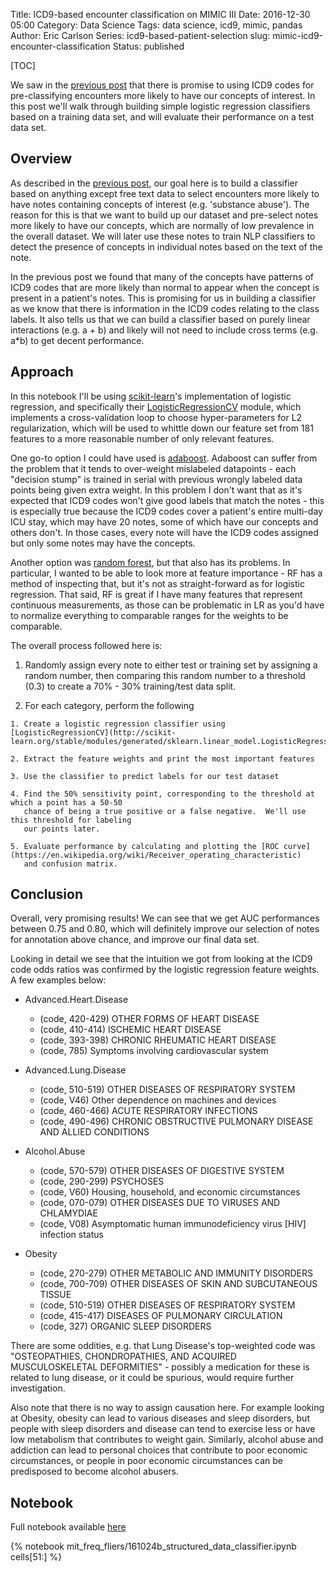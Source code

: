 Title: ICD9-based encounter classification on MIMIC III
Date: 2016-12-30 05:00
Category: Data Science
Tags: data science, icd9, mimic, pandas
Author: Eric Carlson
Series: icd9-based-patient-selection
slug: mimic-icd9-encounter-classification
Status: published

[TOC]

We saw in the [previous post]({filename}/161230_icd9_notes_selector.md) that there is promise
to using ICD9 codes for pre-classifying encounters more likely to have our concepts of interest.  In
this post we'll walk through building simple logistic regression classifiers based on a training
data set, and will evaluate their performance on a test data set.

## Overview

As described in the [previous post]({filename}/161230_icd9_notes_selector.md), our goal here is
to build a classifier based on anything except free text data to select encounters more likely
to have notes containing concepts of interest (e.g. 'substance abuse').  The reason for this is that
we want to build up our dataset and pre-select notes more likely to have our concepts, which are
normally of low prevalence in the overall dataset.  We will later use these notes to train NLP
classifiers to detect the presence of concepts in individual notes based on the text of the note.

In the previous post we found that many of the concepts have patterns of ICD9 codes that are more 
likely than normal to appear when the concept is present in a patient's notes.  This is promising
for us in building a classifier as we know that there is information in the ICD9 codes relating
to the class labels.  It also tells us that we can build a classifier based on purely linear
interactions (e.g. a + b) and likely will not need to include cross terms (e.g. a*b) to get decent
performance.

## Approach

In this notebook I'll be using [scikit-learn](http://scikit-learn.org/)'s implementation
of logistic regression, and specifically their 
[LogisticRegressionCV](http://scikit-learn.org/stable/modules/generated/sklearn.linear_model.LogisticRegressionCV.html)
module, which implements a cross-validation loop to choose hyper-parameters for L2 regularization,
which will be used to whittle down our feature set from 181 features to a more reasonable number
of only relevant features.  

One go-to option I could have used is 
[adaboost](http://scikit-learn.org/stable/modules/generated/sklearn.ensemble.AdaBoostClassifier.html).  Adaboost 
can suffer from the problem that it tends to over-weight mislabeled datapoints - each "decision stump"
is trained in serial with previous wrongly labeled data points being given extra weight.  In this problem I
don't want that as it's expected that ICD9 codes won't give good labels that match the notes - this is especially
true because the ICD9 codes cover a patient's entire multi-day ICU stay, which may have 20 notes, some of which
have our concepts and others don't.  In those cases, every note will have the ICD9 codes assigned
but only some notes may have the concepts.

Another option was [random forest](http://scikit-learn.org/stable/modules/generated/sklearn.ensemble.RandomForestClassifier.html),
but that also has its problems.  In particular, I wanted to be able to look more at feature importance - 
RF has a method of inspecting that, but it's not as straight-forward as for logistic regression.  That said,
RF is great if I have many features that represent continuous measurements, as those can be problematic
in LR as you'd have to normalize everything to comparable ranges for the weights to be comparable.

The overall process followed here is:

  1. Randomly assign every note to either test or training set by assigning a random number, then
     comparing this random number to a threshold (0.3) to create a 70% - 30% training/test data split.
     
  2. For each category, perform the following
  
    1. Create a logistic regression classifier using [LogisticRegressionCV](http://scikit-learn.org/stable/modules/generated/sklearn.linear_model.LogisticRegressionCV.html)
    
    2. Extract the feature weights and print the most important features
    
    3. Use the classifier to predict labels for our test dataset
    
    4. Find the 50% sensitivity point, corresponding to the threshold at which a point has a 50-50
       chance of being a true positive or a false negative.  We'll use this threshold for labeling
       our points later.

    5. Evaluate performance by calculating and plotting the [ROC curve](https://en.wikipedia.org/wiki/Receiver_operating_characteristic)
       and confusion matrix.
       

## Conclusion

Overall, very promising results!  We can see that we get AUC performances between 0.75 and 0.80,
which will definitely improve our selection of notes for annotation above chance, and improve our
final data set.  

Looking in detail we see that the intuition we got from looking at the ICD9 code odds ratios
was confirmed by the logistic regression feature weights.  A few examples below:

  * Advanced.Heart.Disease
  
    * (code, 420-429)	OTHER FORMS OF HEART DISEASE
    * (code, 410-414)	ISCHEMIC HEART DISEASE
    * (code, 393-398)	CHRONIC RHEUMATIC HEART DISEASE
    * (code, 785)	Symptoms involving cardiovascular system
    
  * Advanced.Lung.Disease
  
    * (code, 510-519)	OTHER DISEASES OF RESPIRATORY SYSTEM
    * (code, V46)	Other dependence on machines and devices
    * (code, 460-466)	ACUTE RESPIRATORY INFECTIONS
    * (code, 490-496)	CHRONIC OBSTRUCTIVE PULMONARY DISEASE AND ALLIED CONDITIONS
    
  * Alcohol.Abuse
  
    * (code, 570-579)	OTHER DISEASES OF DIGESTIVE SYSTEM
    * (code, 290-299)	PSYCHOSES
    * (code, V60)	Housing, household, and economic circumstances
    * (code, 070-079)	OTHER DISEASES DUE TO VIRUSES AND CHLAMYDIAE
    * (code, V08)	Asymptomatic human immunodeficiency virus [HIV] infection status
    
  * Obesity
  
    * (code, 270-279)	OTHER METABOLIC AND IMMUNITY DISORDERS
    * (code, 700-709)	OTHER DISEASES OF SKIN AND SUBCUTANEOUS TISSUE
    * (code, 510-519)	OTHER DISEASES OF RESPIRATORY SYSTEM
    * (code, 415-417)	DISEASES OF PULMONARY CIRCULATION
    * (code, 327)	ORGANIC SLEEP DISORDERS

There are some oddities, e.g. that Lung Disease's top-weighted code was "OSTEOPATHIES, 
CHONDROPATHIES, AND ACQUIRED MUSCULOSKELETAL DEFORMITIES" - possibly a medication for these is
related to lung disease, or it could be spurious, would require further investigation.

Also note that there is no way to assign causation here.  For example looking at Obesity, obesity
can lead to various diseases and sleep disorders, but people with sleep disorders and disease
can tend to exercise less or have low metabolism that contributes to weight gain.  Similarly,
alcohol abuse and addiction can lead to personal choices that contribute to poor economic 
circumstances, or people in poor economic circumstances can be predisposed to become alcohol 
abusers. 

## Notebook

Full notebook available [here](/notebooks/mit_freq_fliers/161024b_structured_data_classifier.ipynb)

{% notebook mit_freq_fliers/161024b_structured_data_classifier.ipynb cells[51:] %}
